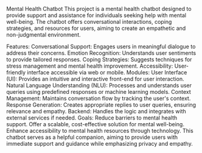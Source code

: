 Mental Health Chatbot
This project is a mental health chatbot designed to provide support and assistance for individuals seeking help with mental well-being. The chatbot offers conversational interactions, coping strategies, and resources for users, aiming to create an empathetic and non-judgmental environment.

Features:
Conversational Support: Engages users in meaningful dialogue to address their concerns.
Emotion Recognition: Understands user sentiments to provide tailored responses.
Coping Strategies: Suggests techniques for stress management and mental health improvement.
Accessibility: User-friendly interface accessible via web or mobile.
Modules:
User Interface (UI): Provides an intuitive and interactive front-end for user interaction.
Natural Language Understanding (NLU): Processes and understands user queries using predefined responses or machine learning models.
Context Management: Maintains conversation flow by tracking the user's context.
Response Generation: Creates appropriate replies to user queries, ensuring relevance and empathy.
Backend: Handles the logic and integrates with external services if needed.
Goals:
Reduce barriers to mental health support.
Offer a scalable, cost-effective solution for mental well-being.
Enhance accessibility to mental health resources through technology.
This chatbot serves as a helpful companion, aiming to provide users with immediate support and guidance while emphasizing privacy and empathy.
